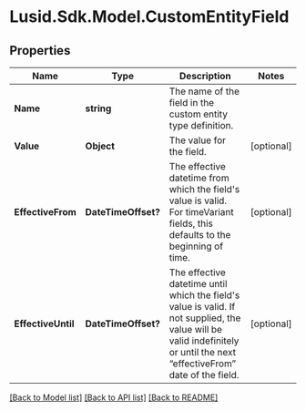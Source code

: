 # Lusid.Sdk.Model.CustomEntityField

## Properties

Name | Type | Description | Notes
------------ | ------------- | ------------- | -------------
**Name** | **string** | The name of the field in the custom entity type definition. | 
**Value** | **Object** | The value for the field. | [optional] 
**EffectiveFrom** | **DateTimeOffset?** | The effective datetime from which the field&#39;s value is valid. For timeVariant fields, this defaults to the beginning of time. | [optional] 
**EffectiveUntil** | **DateTimeOffset?** | The effective datetime until which the field&#39;s value is valid. If not supplied, the value will be valid indefinitely or until the next “effectiveFrom” date of the field. | [optional] 

[[Back to Model list]](../README.md#documentation-for-models) [[Back to API list]](../README.md#documentation-for-api-endpoints) [[Back to README]](../README.md)

